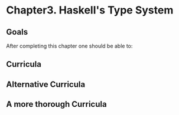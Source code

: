 # Chapter3. Haskell's Type System

## Goals
After completing this chapter one should be able to:


## Curricula
 

## Alternative Curricula


## A more thorough Curricula
